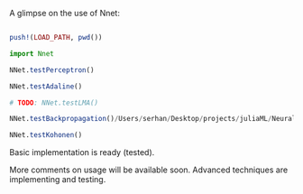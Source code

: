 A glimpse on the use of Nnet:

```julia

push!(LOAD_PATH, pwd())

import Nnet

NNet.testPerceptron()

NNet.testAdaline()

# TODO: NNet.testLMA()

NNet.testBackpropagation()/Users/serhan/Desktop/projects/juliaML/NeuralNetworks/src/NNet.jl

NNet.testKohonen()
```

Basic implementation is ready (tested).

More comments on usage will be available soon. Advanced techniques are implementing and testing.
